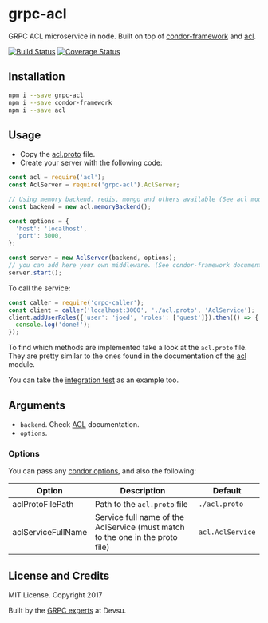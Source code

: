 # grpc-acl

GRPC ACL microservice in node. Built on top of [condor-framework](https://github.com/devsu/condor-framework) and [acl](https://github.com/OptimalBits/node_acl).

[![Build Status](https://travis-ci.org/devsu/grpc-acl.svg?branch=master)](https://travis-ci.org/devsu/grpc-acl)
[![Coverage Status](https://coveralls.io/repos/github/devsu/grpc-acl/badge.svg?branch=master)](https://coveralls.io/github/devsu/grpc-acl?branch=master)

## Installation

```bash
npm i --save grpc-acl
npm i --save condor-framework
npm i --save acl
```

## Usage

- Copy the [acl.proto](https://github.com/devsu/grpc-acl/blob/master/acl.proto) file.
- Create your server with the following code:

```js
const acl = require('acl');
const AclServer = require('grpc-acl').AclServer;

// Using memory backend. redis, mongo and others available (See acl module documentation)
const backend = new acl.memoryBackend();

const options = {
  'host': 'localhost',
  'port': 3000,
};

const server = new AclServer(backend, options);
// you can add here your own middleware. (See condor-framework documentation)
server.start();
```

To call the service:

```js
const caller = require('grpc-caller');
const client = caller('localhost:3000', './acl.proto', 'AclService');
client.addUserRoles({'user': 'joed', 'roles': ['guest']}).then(() => {
  console.log('done!');
});
```

To find which methods are implemented take a look at the `acl.proto` file. They are pretty similar to the ones found in the documentation of the [acl](https://github.com/OptimalBits/node_acl) module.

You can take the [integration test](https://github.com/devsu/grpc-acl/blob/master/index.integration.spec.js) as an example too.

## Arguments

- `backend`. Check [ACL](https://github.com/OptimalBits/node_acl) documentation.
- `options`.

### Options

You can pass any [condor options](http://condorjs.com/options), and also the following:

| Option                     | Description                                                                    | Default                     |
|----------------------------|--------------------------------------------------------------------------------|-----------------------------|
| aclProtoFilePath           | Path to the `acl.proto` file                                                   | `./acl.proto`               |
| aclServiceFullName         | Service full name of the AclService (must match to the one in the proto file)  | `acl.AclService`            |

## License and Credits

MIT License. Copyright 2017 

Built by the [GRPC experts](https://devsu.com) at Devsu.
